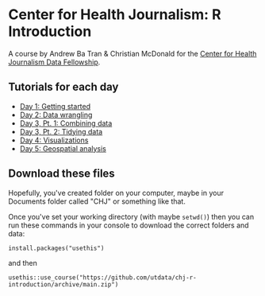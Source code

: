 # Center for Health Journalism: R Introduction

A course by Andrew Ba Tran & Christian McDonald for the [Center for Health Journalism Data Fellowship](https://centerforhealthjournalism.org/event/2020-data-fellowship-1).

## Tutorials for each day

- [Day 1: Getting started](https://utdata.shinyapps.io/chj-day1/)
- [Day 2: Data wrangling](https://utdata.shinyapps.io/chj-day2/)
- [Day 3, Pt. 1: Combining data](https://utdata.shinyapps.io/chj-day3/)
- [Day 3, Pt. 2: Tidying data](https://utdata.shinyapps.io/chj-day3-2/)
- [Day 4: Visualizations](https://utdata.shinyapps.io/chj-day4/)
- [Day 5: Geospatial analysis](https://github.com/utdata/chj-r-introduction/blob/main/chj-day5/chj-day5-1-geospatial.Rmd)


## Download these files

Hopefully, you've created folder on your computer, maybe in your Documents folder called "CHJ" or something like that.

Once you've set your working directory (with maybe `setwd()`) then you can run these commands in your console to download the correct folders and data:

`install.packages("usethis")`

and then

`usethis::use_course("https://github.com/utdata/chj-r-introduction/archive/main.zip")`

